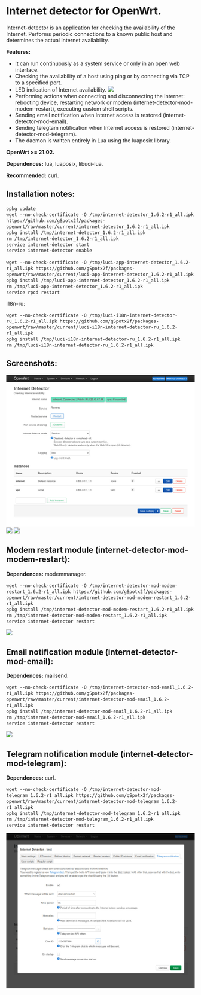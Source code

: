 # Internet detector for OpenWrt.
Internet-detector is an application for checking the availability of the Internet. Performs periodic connections to a known public host and determines the actual Internet availability.

**Features:**
 - It can run continuously as a system service or only in an open web interface.
 - Checking the availability of a host using ping or by connecting via TCP to a specified port.
 - LED indication of Internet availability.
![](https://github.com/gSpotx2f/luci-app-internet-detector/blob/master/screenshots/internet-led.jpg)
 - Performing actions when connecting and disconnecting the Internet: rebooting device, restarting network or modem (internet-detector-mod-modem-restart), executing custom shell scripts.
 - Sending email notification when Internet access is restored (internet-detector-mod-email).
 - Sending telegtam notification when Internet access is restored (internet-detector-mod-telegram).
 - The daemon is written entirely in Lua using the luaposix library.

**OpenWrt >= 21.02.**

**Dependences:** lua, luaposix, libuci-lua.

**Recommended:** curl.

## Installation notes:

    opkg update
    wget --no-check-certificate -O /tmp/internet-detector_1.6.2-r1_all.ipk https://github.com/gSpotx2f/packages-openwrt/raw/master/current/internet-detector_1.6.2-r1_all.ipk
    opkg install /tmp/internet-detector_1.6.2-r1_all.ipk
    rm /tmp/internet-detector_1.6.2-r1_all.ipk
    service internet-detector start
    service internet-detector enable

    wget --no-check-certificate -O /tmp/luci-app-internet-detector_1.6.2-r1_all.ipk https://github.com/gSpotx2f/packages-openwrt/raw/master/current/luci-app-internet-detector_1.6.2-r1_all.ipk
    opkg install /tmp/luci-app-internet-detector_1.6.2-r1_all.ipk
    rm /tmp/luci-app-internet-detector_1.6.2-r1_all.ipk
    service rpcd restart

i18n-ru:

    wget --no-check-certificate -O /tmp/luci-i18n-internet-detector-ru_1.6.2-r1_all.ipk https://github.com/gSpotx2f/packages-openwrt/raw/master/current/luci-i18n-internet-detector-ru_1.6.2-r1_all.ipk
    opkg install /tmp/luci-i18n-internet-detector-ru_1.6.2-r1_all.ipk
    rm /tmp/luci-i18n-internet-detector-ru_1.6.2-r1_all.ipk

## Screenshots:

![](https://github.com/gSpotx2f/luci-app-internet-detector/blob/master/screenshots/01.jpg)
![](https://github.com/gSpotx2f/luci-app-internet-detector/blob/master/screenshots/02.jpg)
![](https://github.com/gSpotx2f/luci-app-internet-detector/blob/master/screenshots/03.jpg)

## Modem restart module (internet-detector-mod-modem-restart):

**Dependences:** modemmanager.

    wget --no-check-certificate -O /tmp/internet-detector-mod-modem-restart_1.6.2-r1_all.ipk https://github.com/gSpotx2f/packages-openwrt/raw/master/current/internet-detector-mod-modem-restart_1.6.2-r1_all.ipk
    opkg install /tmp/internet-detector-mod-modem-restart_1.6.2-r1_all.ipk
    rm /tmp/internet-detector-mod-modem-restart_1.6.2-r1_all.ipk
    service internet-detector restart

![](https://github.com/gSpotx2f/luci-app-internet-detector/blob/master/screenshots/04.jpg)

## Email notification module (internet-detector-mod-email):

**Dependences:** mailsend.

    wget --no-check-certificate -O /tmp/internet-detector-mod-email_1.6.2-r1_all.ipk https://github.com/gSpotx2f/packages-openwrt/raw/master/current/internet-detector-mod-email_1.6.2-r1_all.ipk
    opkg install /tmp/internet-detector-mod-email_1.6.2-r1_all.ipk
    rm /tmp/internet-detector-mod-email_1.6.2-r1_all.ipk
    service internet-detector restart

![](https://github.com/gSpotx2f/luci-app-internet-detector/blob/master/screenshots/05.jpg)

## Telegram notification module (internet-detector-mod-telegram):

**Dependences:** curl.

    wget --no-check-certificate -O /tmp/internet-detector-mod-telegram_1.6.2-r1_all.ipk https://github.com/gSpotx2f/packages-openwrt/raw/master/current/internet-detector-mod-telegram_1.6.2-r1_all.ipk
    opkg install /tmp/internet-detector-mod-telegram_1.6.2-r1_all.ipk
    rm /tmp/internet-detector-mod-telegram_1.6.2-r1_all.ipk
    service internet-detector restart

![](https://github.com/gSpotx2f/luci-app-internet-detector/blob/master/screenshots/06.jpg)
